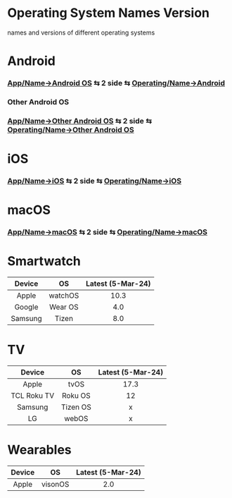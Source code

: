 # Operating System Names Version
names and versions of different operating systems

# Android 
### [App/Name→Android OS](/App/Name#android-os) ⇆ 2 side ⇆ [Operating/Name→Android](/Operating/Name#android)

### Other Android OS
### [App/Name→Other Android OS](/App/Name#other-android-os) ⇆ 2 side ⇆ [Operating/Name→Other Android OS](/Operating/Name#other-android-os)

# iOS
### [App/Name→iOS](/App/Name#iOS) ⇆ 2 side ⇆ [Operating/Name→iOS](/Operating/Name#iOS)

# macOS
### [App/Name→macOS](/App/Name#macOS) ⇆ 2 side ⇆ [Operating/Name→macOS](/Operating/Name#macOS)

# Smartwatch
|Device|OS|Latest (5-Mar-24)|
|:-:|:-:|:-:|
|Apple|watchOS|10.3|
|Google|Wear OS|4.0|
|Samsung|Tizen|8.0|

# TV
|Device|OS|Latest (5-Mar-24)|
|:-:|:-:|:-:|
|Apple|tvOS|17.3|
|TCL Roku TV|Roku OS|12|
|Samsung|Tizen OS|x|
|LG|webOS|x|

# Wearables
|Device|OS|Latest (5-Mar-24)|
|:-:|:-:|:-:|
|Apple|visonOS|2.0|


